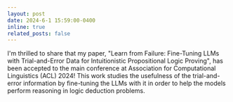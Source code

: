 ```yaml
---
layout: post
date: 2024-6-1 15:59:00-0400
inline: true
related_posts: false
---
```


I'm thrilled to share that my paper, "Learn from Failure: Fine-Tuning LLMs with Trial-and-Error Data for Intuitionistic Propositional Logic Proving", has been accepted to the main conference at Association for Computational Linguistics (ACL) 2024! This work studies the usefulness of the trial-and-error information by fine-tuning the LLMs with it in order to help the models perform reasoning in logic deduction problems.